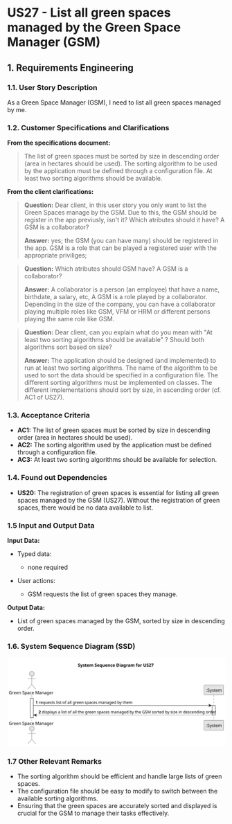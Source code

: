 # US27 - List all green spaces managed by the Green Space Manager (GSM)

## 1. Requirements Engineering

### 1.1. User Story Description

As a Green Space Manager (GSM), I need to list all green spaces managed by me.

### 1.2. Customer Specifications and Clarifications

**From the specifications document:**

> The list of green spaces must be sorted by size in descending order (area in hectares should be used). 
> The sorting algorithm to be used by the application must be defined through a configuration file. 
> At least two sorting algorithms should be available.

**From the client clarifications:**

> **Question:** Dear client, in this user story you only want to list the Green Spaces manage by the GSM. Due to this, the GSM should be register in the app previusly, isn't it? Which atributes should it have? A  GSM is a collaborator?
> 
> **Answer:** yes; the GSM (you can have many) should be registered in the app.
GSM is a role that can be played a registered user with the appropriate priviliges;

> **Question:** Which atributes should GSM have? A GSM is a collaborator?
>
> **Answer:** A collaborator is a person (an employee) that have a name, birthdate, a salary, etc, A GSM is a role played by a collaborator. Depending in the size of the company, you can have a collaborator playing multiple roles like GSM, VFM or HRM or different persons playing the same role like GSM.

> **Question:** Dear client, can you explain what do you mean with "At least two sorting algorithms should be available" ? Should both algorithms sort based on size?
>
> **Answer:** The application should be designed (and implemented) to run at least two sorting algorithms. The name of the algorithm to be used to sort the data should be specified in a configuration file. The different sorting algorithms must be implemented on classes. The different implementations should sort by size, in ascending order (cf. AC1 of US27).

### 1.3. Acceptance Criteria

* **AC1:** The list of green spaces must be sorted by size in descending order (area in hectares should be used).
* **AC2:** The sorting algorithm used by the application must be defined through a configuration file.
* **AC3:** At least two sorting algorithms should be available for selection.

### 1.4. Found out Dependencies

* **US20:** The registration of green spaces is essential for listing all green spaces managed by the GSM (US27). Without the registration of green spaces, there would be no data available to list.

### 1.5 Input and Output Data

**Input Data:**

* Typed data:
  * none required

* User actions:
  * GSM requests the list of green spaces they manage.

**Output Data:**

* List of green spaces managed by the GSM, sorted by size in descending order.

### 1.6. System Sequence Diagram (SSD)

![System Sequence Diagram](svg/us27-system-sequence-diagram.svg)

### 1.7 Other Relevant Remarks

* The sorting algorithm should be efficient and handle large lists of green spaces.
* The configuration file should be easy to modify to switch between the available sorting algorithms.
* Ensuring that the green spaces are accurately sorted and displayed is crucial for the GSM to manage their tasks effectively.